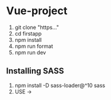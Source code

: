 # Vue-project

1. git clone "https..."
2. cd  firstapp
3. npm install
4. npm run format
4. npm run dev
  

## Installing SASS
1. npm install -D sass-loader@^10 sass 
2. USE ->  **<style lang='scss' coped>**
3.  module.exports = {
        css: {
            loaderOptions: {
            sass: { data: `@import "@/styles/_variables.scss";` }
            }
        }
    };
    **Use this inside vue.config.js file**

<!-- 
FOR vite.config.js

    export default defineConfig({
        ...
            css: {
                preprocessorOptions: {
                scss: {
                    additionalData: `
                    @import "./src/styles/_variables.scss";
                    `
                }
            }
        }
    }) 
-->
